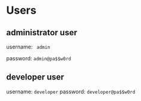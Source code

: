 # Users

## administrator user
username: ` admin` 

password: `admin@pa$$w0rd`

## developer user
username: `developer` 
password: `developer@pa$$w0rd`
